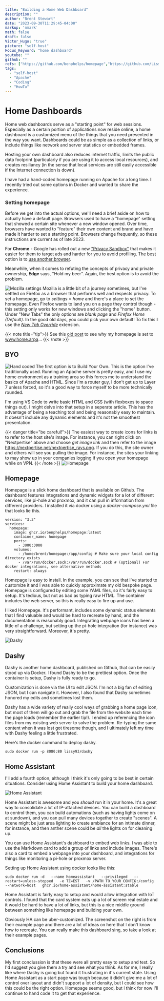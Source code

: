 ```yaml
---
title: "Building a Home Web Dashboard"
description: ""
author: "Brent Stewart"
date: "2023-09-30T11:29:45-04:00"
markup: 'mmark'
math: false
draft: false
Victor_Hugo: "true"
picture: "self-host"
Focus_Keyword: "home dashboard"
youtube: ""
github: ""
refs: ["https://github.com/benphelps/homepage","https://github.com/Lissy93/dashy", "https://www.home-assistant.io/"]
tags:
  - "self-host"
  - "Apache"
  - "Coding"
  - "HowTo"
---
```

# Home Dashboards
Home web dashboards serve as a "starting point" for web sessions.  Especially as a certain portion of applications now reside online, a home dashboard is a customized menu of the things that you need presented in the way you want.  Dashboards could be as simple as a collection of links, or include things like network and server statistics or embedded frames.

Hosting your own dashboard also reduces internet traffic, limits the public data footprint (particularly if you are using it to access local resources), and creates resiliancy (in the sense that local services are still easily accessible if the Internet connection is down).

I have had a hand-coded homepage running on Apache for a long time.  I recently tried out some options in Docker and wanted to share the experience.

### Setting homepage
Before we get into the actual options, we'll need a brief aside on how to actually have a default page.  Browsers used to have a "homepage" setting that showed a certain site whenever a new window opened.  Over time, browsers have wanted to "feature" their own content and brand and have made it harder to set a starting point.  Browsers change frequently, so these instructions are current as of late 2023.

For __Chrome__ - Google has rolled out a new ["Privacy Sandbox"](https://www.theregister.com/2023/09/07/google_privacy_sandbox/) that makes it easier for them to target ads and harder for you to avoid profiling.  The best option is to [use another browser](https://www.mozilla.org/en-US/firefox/all/).

Meanwhile, when it comes to refuting the concepts of privacy and private ownership, __Edge__ says, "Hold my beer".  Again, the best option is to avoid the problem.

![Mozilla settings](/230930_firefoxhomepage.png#floatleft)
Mozilla is a little bit of a journey sometimes, but I've settled on Firefox as a browser that performs well and respects privacy.  To set a homepage, go to _settings > home_ and there's a place to set the homepage.  Even Firefox wants to land you on a page they control though - this setting only works for new windows and clicking the "home" button.  Under "New Tabs" the only options are _blank page_ and _Firefox Home (Default)_.  In the good old days, you could pick your own default!  To fix this I use the [_New Tab Override_](https://addons.mozilla.org/en-US/firefox/addon/new-tab-override/) extension.

{{< note title="tip">}}
See this [old post](/posts/230226_home/) to see why my homepage is set to www.home.arpa...
{{< /note >}}

## BYO
![Hand coded](/230930_handcodedhomepage.png#floatright)
The first option is to Build Your Own.  This is the option I've traditionally used.  Running an Apache server is pretty easy, and I use my home environment as a training area so this forces me to understand the basics of Apache and HTML.  Since I'm a router guy, I don't get up to Layer 7 unless forced, so it's a good way to force myself to be more technically rounded.

I'm using VS Code to write basic HTML and CSS (with flexboxes to space things out).  I might delve into that setup in a seperate article.  This has the advantage of being a teaching tool and being reasonably easy to maintain.  It doesn't include any dynamic elements and it's not the smoothest presentation.

{{< danger title="be careful!">}}
The easiest way to create icons for links is to refer to the host site's image.  For instance, you can right click on "Nextpertise" above and choose _get image link_ and then refer to the image https://nextpertise.net/nextpertise_rays.png.  If you do this, the site owner and others will see you pulling the image.  For instance, the sites your linking to may show up in your companies logging if you open your homepage while on VPN.
{{< /note >}}
![Homepage](/230930_homepage.png#floatleft)

## Homepage

Homepage is a slick home dashboard that is available on Github.  The dashboard features integrations and dynamic widgets for a lot of different services, like pi-hole and proxmox, and it can pull in information from different providers. I installed it via docker using a _docker-compose.yml_ file that looks lie this.

    version: "3.3"
    services:
      homepage:
        image: ghcr.io/benphelps/homepage:latest
        container_name: homepage
        ports:
          - 3000:3000
        volumes:
          - /home/brent/homepage:/app/config # Make sure your local config directory exists
          - /var/run/docker.sock:/var/run/docker.sock # (optional) For docker integrations, see alternative methods
        restart: always

Homepage is easy to install.  In the example, you can see that I've started to customize it and I was able to quickly approximate my old bespoke page.  Homepage is configured by editing some YAML files, so it's fairly easy to setup.  It's tedious, but not as bad as typing raw HTML.  The container includes the web server, so this is really easy to fire up and use.

I liked Homepage.  It's performant, includes some dynamic status elements that I find valuable and would be hard to recreate by hand, and the documentation is reasonably good.  Integrating webpage icons has been a little of a challenge, but setting up the pi-hole integration (for instance) was very straightforward.  Moreover, it's pretty.

![Dashy](/230930_dashy.png#floatright)
## Dashy
Dashy is another home dashboard, published on Github, that can be easily stood up via Docker.  I found Dashy to be the prettiest option.  Once the container is setup, Dashy is fully ready to go.

Customization is done via the UI to edit JSON.  I'm not a big fan of editing JSON, but I can navigate it.  However, I also found that Dashy sometimes honored my edits and sometimes lost them.  

Dashy has a wide variety of really cool ways of grabbing a home page icon, but most of them will go out and grab the file from the website each time the page loads (remember the earlier tip!).  I ended up referencing the icon files from my exisitng web server to solve the problem.  Re-typing the same content when it was lost got tiresome though, and I ultimately left my time with Dashy feeling a little frustrated.

Here's the docker command to deploy dashy.

    sudo docker run -p 8080:80 lissy93/dashy


## Home Assistant
I'll add a fourth option, although I think it's only going to be best in certain situations.  Consider using Home Assistant to build your home dashboard.

![Home Assistant](/230930_homeassistant.jpeg#floatright)

Home Assistant is awesome and you _should_ run it in your home.  It's a great way to consolidate a lot of IP-attached devices.  You can build a dashboard to control them, you can build automations (such as having lights come on at sundown), and you can pull many devices together to create "scenes".  A scene might be just area lighting to create ambiance for an intimate dinner, for instance, and then anther scene could be _all_ the lights on for cleaning up.

You can use Home Assistant's dashboard to embed web links.  I was able to use the Markdown card to add a group of links and include images.  There's also a card to embed a webpage into your dashboard, and integrations for things like monitoring a pi-hole or proxmox server.

Setting up Home Assistant using docker looks like this:

    sudo docker run -d   --name homeassistant   --privileged   --restart=unless-stopped   -e TZ=EST   -v /PATH_TO_YOUR_CONFIG:/config   --network=host   ghcr.io/home-assistant/home-assistant:stable

Home Assistant is fairly easy to setup and would allow integration with IoT controls.  I found that the card system eats up a lot of screen real estate and it would be hard to have a lot of links, but this is a nice middle ground between something like homepage and building your own.

Obviously HA can be uber-customized.  The screenshot on the right is from their example page and there are a lot of ideas on here that I don't know how to recreate.  You can really make this dashboard sing, so take a look at their example pages.

## Conclusions

My first conclussion is that these were all pretty easy to setup and test.  So I'd suggest you give them a try and see what you think.  As for me, I really like where Dashy is going but found it frustrating in it's current state.  Using Home Assistant as a start page was tough because it didn't give me a lot of control over layout and didn't support a lot of density, but I could see how this could be the right option.  Homepage seems good, but I think for now I'll continue to hand code it to get that experience.
